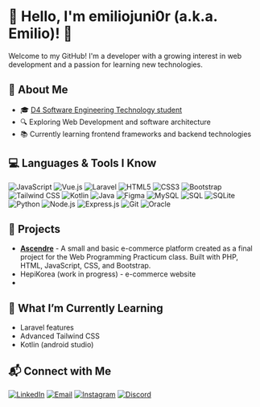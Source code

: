 # 👋 Hello, I'm emiliojuni0r (a.k.a. Emilio)! 🧛

Welcome to my GitHub! I'm a developer with a growing interest in web development and a passion for learning new technologies. 

## 🌟 About Me
- 🎓 [D4 Software Engineering Technology student](https://www.ugm.ac.id/)
- 🔍 Exploring Web Development and software architecture
- 📚 Currently learning frontend frameworks and backend technologies

## 💻 Languages & Tools I Know
<p>
  <img src="https://img.shields.io/badge/JavaScript-323330?style=for-the-badge&logo=javascript&logoColor=F7DF1E" alt="JavaScript"/>
  <img src="https://img.shields.io/badge/Vue.js-35495E?style=for-the-badge&logo=vue.js&logoColor=4FC08D" alt="Vue.js"/>
  <img src="https://img.shields.io/badge/Laravel-FF2D20?style=for-the-badge&logo=laravel&logoColor=white" alt="Laravel"/>
  <img src="https://img.shields.io/badge/HTML5-E34F26?style=for-the-badge&logo=html5&logoColor=white" alt="HTML5"/>
  <img src="https://img.shields.io/badge/CSS3-1572B6?style=for-the-badge&logo=css3&logoColor=white" alt="CSS3"/>
  <img src="https://img.shields.io/badge/Bootstrap-563D7C?style=for-the-badge&logo=bootstrap&logoColor=white" alt="Bootstrap"/>
  <img src="https://img.shields.io/badge/Tailwind_CSS-38B2AC?style=for-the-badge&logo=tailwind-css&logoColor=white" alt="Tailwind CSS"/>
  <img src="https://img.shields.io/badge/Kotlin-0095D5?style=for-the-badge&logo=kotlin&logoColor=white" alt="Kotlin"/>
  <img src="https://img.shields.io/badge/Java-007396?style=for-the-badge&logo=java&logoColor=white" alt="Java"/>
  <img src="https://img.shields.io/badge/Figma-F24E1E?style=for-the-badge&logo=figma&logoColor=white" alt="Figma"/>
  <img src="https://img.shields.io/badge/MySQL-4479A1?style=for-the-badge&logo=mysql&logoColor=white" alt="MySQL"/>
  <img src="https://img.shields.io/badge/SQL-CC2927?style=for-the-badge&logo=microsoft-sql-server&logoColor=white" alt="SQL"/>
  <img src="https://img.shields.io/badge/SQLite-003B57?style=for-the-badge&logo=sqlite&logoColor=white" alt="SQLite"/>
  <img src="https://img.shields.io/badge/Python-3776AB?style=for-the-badge&logo=python&logoColor=white" alt="Python"/>
  <img src="https://img.shields.io/badge/Node.js-339933?style=for-the-badge&logo=nodedotjs&logoColor=white" alt="Node.js"/>
  <img src="https://img.shields.io/badge/Express.js-000000?style=for-the-badge&logo=express&logoColor=white" alt="Express.js"/>
  <img src="https://img.shields.io/badge/Git-F05032?style=for-the-badge&logo=git&logoColor=white" alt="Git"/>
  <img src="https://img.shields.io/badge/Oracle-F80000?style=for-the-badge&logo=oracle&logoColor=white" alt="Oracle"/>
</p>

## 📁 Projects
- **[Ascendre](https://github.com/emiliojuni0r/project-uas-ppw1)** - A small and basic e-commerce platform created as a final project for the Web Programming Practicum class. Built with PHP, HTML, JavaScript, CSS, and Bootstrap.
- HepiKorea (work in progress) - e-commerce website
-

## 🌱 What I’m Currently Learning
- Laravel features
- Advanced Tailwind CSS
- Kotlin (android studio)

## 📬 Connect with Me
<p>
  <a href="https://www.linkedin.com/in/emilio-muhammad-hamsyah-junior-4b1b2b28b/"><img src="https://img.shields.io/badge/LinkedIn-0A66C2?style=for-the-badge&logo=linkedin&logoColor=white" alt="LinkedIn"/></a>
  <a href="mailto:emiliohamsyahjr@gmail.com"><img src="https://img.shields.io/badge/Email-D14836?style=for-the-badge&logo=gmail&logoColor=white" alt="Email"/></a>
   <a href="https://www.instagram.com/emiliojunior___"><img src="https://img.shields.io/badge/Instagram-E4405F?style=for-the-badge&logo=instagram&logoColor=white" alt="Instagram"/></a>
  <a href="https://discordapp.com/users/lime.#5122"><img src="https://img.shields.io/badge/Discord-5865F2?style=for-the-badge&logo=discord&logoColor=white" alt="Discord"/></a>
</p>
